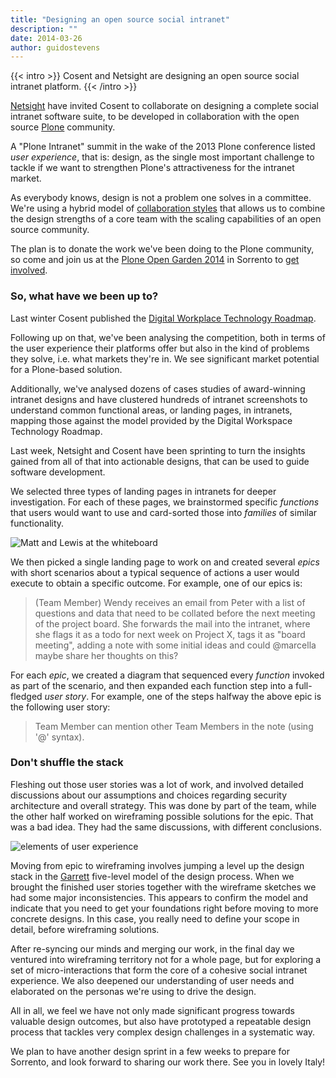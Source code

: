 ```yaml
---
title: "Designing an open source social intranet"
description: ""
date: 2014-03-26
author: guidostevens
---
```


{{< intro >}}
Cosent and Netsight are designing an open source social intranet platform.
{{< /intro >}}

[Netsight](http://netsight.co.uk) have invited Cosent to collaborate on designing
a complete social intranet software suite, to be developed
in collaboration with the open source [Plone](http://plone.org) community.

A "Plone Intranet" summit in the wake of the 2013 Plone conference
listed *user experience*, that is: design, as the single most important challenge
to tackle if we want to strengthen Plone's attractiveness for
the intranet market.

As everybody knows, design is not a problem one solves in a committee.
We're using a hybrid model of [collaboration styles](http://hbr.org/2008/12/which-kind-of-collaboration-is-right-for-you/ar/1) that allows us
to combine the design strengths of a core team with the scaling capabilities
of an open source community.

The plan is to donate the work we've been doing to the Plone community,
so come and join us at the [Plone Open Garden 2014](http://abstract-technology.com/plog-event-plone-italy) in Sorrento to [get involved](https://trello.com/c/1goE2BMv/22-guido-stevens-plone-intranet).

### So, what have we been up to?

Last winter Cosent published the [Digital Workplace Technology Roadmap](http://cosent.nl/roadmap).

Following up on that, we've been analysing the competition, both
in terms of the user experience their platforms offer but also
in the kind of problems they solve, i.e. what markets they're in.
We see significant market potential for a Plone-based solution.

Additionally, we've analysed dozens of cases studies of award-winning intranet
designs and have clustered hundreds of intranet screenshots to understand
common functional areas, or landing pages, in intranets, mapping those against the model
provided by the Digital Workspace Technology Roadmap.

Last week, Netsight and Cosent have been sprinting to turn the insights gained
from all of that into actionable designs, that can be used to guide software development.

We selected three types of landing pages in intranets for deeper investigation.
For each of these pages, we brainstormed specific *functions* that users would want to use
and card-sorted those into *families* of similar functionality.

![Matt and Lewis at the whiteboard](/img/netsight-march-2014.jpg)

We then picked a single landing page to work on and created several *epics* with short
scenarios about a typical sequence of actions a user would execute to obtain a
specific outcome. For example, one of our epics is:

> (Team Member) Wendy receives an email from Peter with a list of questions and data that need to be collated before the next meeting of the project board. She forwards the mail into the intranet, where she flags it as a todo for next week on Project X, tags it as "board meeting", adding a note with some initial ideas and could @marcella maybe share her thoughts on this?

For each *epic*, we created a diagram that sequenced every *function* invoked as part of
the scenario, and then expanded each function step into a full-fledged *user story*. For example,
one of the steps halfway the above epic is the following user story:

> Team Member can mention other Team Members in the note (using '@' syntax).

### Don't shuffle the stack

Fleshing out those user stories was a lot of work, and involved detailed discussions
about our assumptions and choices regarding security architecture and overall strategy.
This was done by part of the team, while the other half worked on wireframing possible
solutions for the epic. That was a bad idea. They had the same discussions, with different
conclusions.

![elements of user experience](/img/elements-of-user-experience-j_j_-garrett.jpg)

Moving from epic to wireframing involves jumping a level up the design stack in
the [Garrett](http://www.amazon.co.uk/gp/product/0321683684/ref=as_li_ss_tl?ie=UTF8&camp=1634&creative=19450&creativeASIN=0321683684&linkCode=as2&tag=cosent-21) five-level model of the design process.
When we brought the finished user stories together with the wireframe sketches we had
some major inconsistencies. This appears to confirm the model and indicate that you
need to get your foundations right before moving to more concrete designs.
In this case, you really need to define your scope in detail, before wireframing solutions.

After re-syncing our minds and merging our work, in the final day we ventured
into wireframing territory not for a whole page, but for exploring a set of micro-interactions
that form the core of a cohesive social intranet experience.
We also deepened our understanding of user needs and elaborated
on the personas we're using to drive the design.

All in all, we feel we have not only made significant progress towards valuable design outcomes,
but also have prototyped a repeatable design process that tackles very complex design challenges in a systematic way.

We plan to have another design sprint in a few weeks to prepare for Sorrento, and look forward to sharing our work there.
See you in lovely Italy!
